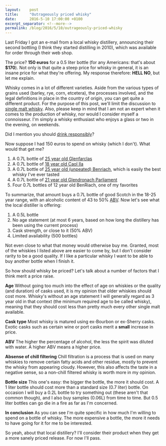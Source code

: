 ```yaml
---
layout:    post
title:     "Outrageously priced whisky"
date:      2016-5-10 17:00:00 +0100
excerpt_separator: <!--more-->
permalink: /blog/2016/5/10/outrageously-priced-whisky
---
```


Last Friday I got an e-mail from a local whisky distillery, announcing their second bottling (I think they started distilling in 2010), which was available for order through their web shop.

The price? **150 euros** for a 0.5 liter bottle (for any Americans: that's about **$170**). Not only is that quite a steep price for whisky in general, it is an insane price for what they're offering. My response therefore: **HELL NO**, but let me explain.

<!--more-->
Whisky comes in a lot of different varieties. Aside from the various types of grains used (barley, rye, corn, etcetera), the processes involved, and the legal definitions in place in the country of origin, you can get quite a different product. For the purpose of this post, we'll limit the discussion to [single malt whisky](https://en.wikipedia.org/wiki/Single_malt_whisky). Also, please keep in mind that I am not an expert when it comes to the production of whisky, nor would I consider myself a connoisseur. I'm simply a whisky enthusiast who enjoys a glass or two in the evening, on weekends.

Did I mention you should [drink responsibly](http://www.responsibledrinking.eu/)?

Now suppose I had 150 euros to spend on whisky (which I don't). What would that get me?

1. A 0.7L bottle of [25 year old Glenfarclas](http://www.drankgigant.nl/sterke-drank/whisky/glenfarclas-25-year.html)
1. A 0.7L bottle of [18 year old Caol Ila](http://www.drankgigant.nl/sterke-drank/whisky/caol-ila-18-year.html)
1. A 0.7L bottle of [25 year old (unpeated) Benriach](http://drankdozijn.nl/artikel/fles-benriach-25-years-single-malt-70cl), which is easily the best whisky I've ever tasted
1. A 0.7L bottle of [21 year old Glendronach Parliament](http://drankdozijn.nl/artikel/fles-glendronach-21-years-parliament-70cl)
1. Four 0.7L bottles of 12 year old BenRiach, one of my favorites


To summarize, that amount buys a 0.7L bottle of good Scotch in the 18-25 year range, with an alcoholic content of 43 to 50% [ABV](https://en.wikipedia.org/wiki/Alcohol_by_volume). Now let's see what the local distiller is offering:

1. A 0.5L bottle
1. No age statement (at most 6 years, based on how long the distillery has been using the current process)
1. Cask strength, or close to it (50% ABV)
1. Limited availability (500 bottles)


Not even close to what that money would otherwise buy me. Granted, most of the whiskies I listed above are easier to come by, but I don't consider rarity to be a good quality. If I like a particular whisky I want to be able to buy another bottle when I finish it.

So how should whisky be priced? Let's talk about a number of factors that I think merit a price raise.

**Age**
Without going too much into the effect of age on whiskies or the quality (and duration) of casks used, it is my opinion that older whiskies should cost more. Whisky's without an age statement I will generally regard as 3 year old in that context (the minimum required age to be called whisky), meaning that they should cost less than pretty much every other single malt available.

**Cask type**
Most whisky is matured using ex-Bourbon or ex-Sherry casks. Exotic casks such as certain wine or port casks merit a **small** increase in price.

**ABV**
The higher the percentage of alcohol, the less the spirit was diluted with water. A higher ABV means a higher price.

**Absense of chill filtering**
Chill filtration is a process that is used on many whiskies to remove certain fatty acids and other residue, mostly to prevent the whisky from appearing cloudy. However, this also affects the taste in a negative sense, so a non-chill filtered whisky is worth more in my opinion.

**Bottle size**
This one's easy: the bigger the bottle, the more it should cost. A 1 liter bottle should cost more than a standard size (0.7 liter) bottle. On occasion I will buy a 0.2L bottle to try something out (these aren't that common though), and I also buy samples (0.06L) from time to time. But 0.5 liter bottles can go die in a fire as far as I'm concerned.

**In conclusion**
As you can see I'm quite specific in how much I'm willing to spend on a bottle of whisky. The more expensive a bottle, the more it needs to have going for it for me to be interested.

So yeah, about that local distillery? I'll consider their product when they get a more sanely priced release. For now I'll pass.